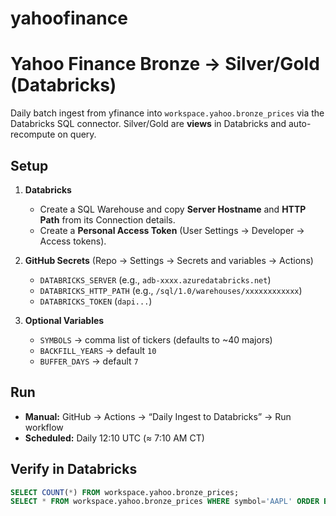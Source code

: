 # yahoofinance

# Yahoo Finance Bronze → Silver/Gold (Databricks)

Daily batch ingest from yfinance into `workspace.yahoo.bronze_prices` via the Databricks SQL connector.
Silver/Gold are **views** in Databricks and auto-recompute on query.

## Setup

1. **Databricks** 
   - Create a SQL Warehouse and copy **Server Hostname** and **HTTP Path** from its Connection details.
   - Create a **Personal Access Token** (User Settings → Developer → Access tokens).

2. **GitHub Secrets** (Repo → Settings → Secrets and variables → Actions)
   - `DATABRICKS_SERVER` (e.g., `adb-xxxx.azuredatabricks.net`)
   - `DATABRICKS_HTTP_PATH` (e.g., `/sql/1.0/warehouses/xxxxxxxxxxxx`)
   - `DATABRICKS_TOKEN` (`dapi...`)

3. **Optional Variables**
   - `SYMBOLS` → comma list of tickers (defaults to ~40 majors)
   - `BACKFILL_YEARS` → default `10`
   - `BUFFER_DAYS` → default `7`

## Run
- **Manual:** GitHub → Actions → “Daily Ingest to Databricks” → Run workflow
- **Scheduled:** Daily 12:10 UTC (≈ 7:10 AM CT)

## Verify in Databricks
```sql
SELECT COUNT(*) FROM workspace.yahoo.bronze_prices;
SELECT * FROM workspace.yahoo.bronze_prices WHERE symbol='AAPL' ORDER BY date DESC LIMIT 5;

